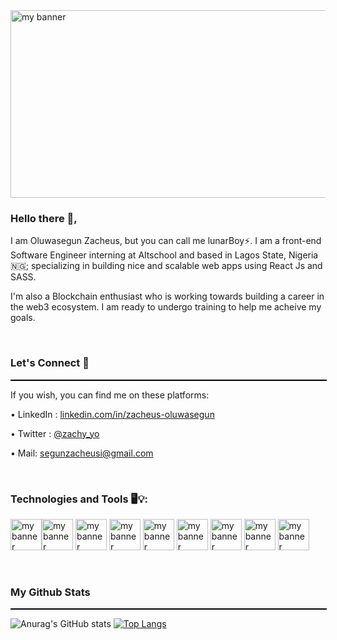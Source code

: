 <!-- -->

<img src="https://user-images.githubusercontent.com/64446063/153527659-0ed6b915-b3ec-4580-bde7-5e416f9c24b9.jpeg" alt="my banner" height="300" width="1100">

### Hello there 👋,
I am Oluwasegun Zacheus, but you can call me lunarBoy:zap:. I am a front-end Software Engineer interning at Altschool and based in Lagos State, Nigeria 🇳🇬; specializing in building nice and scalable web apps using React Js and SASS.

I'm also a Blockchain enthusiast who is working towards building a career in the web3 ecosystem. I am ready to undergo training to help me acheive my goals.

<br />

### Let's Connect 🤝
<hr>
<style>
      hr {
        width: 100%;
        height: 0.1px;
        margin-left: auto;
        margin-right: auto;
        border: 1px solid black;
      }
    </style>
If you wish, you can find me on these platforms:



   •	LinkedIn :  <a href="https://www.linkedin.com/mwlite/in/zacheus-oluwasegun-08890314b" target=”_blank” rel=”noreferrer”>linkedin.com/in/zacheus-oluwasegun</a>

   •	Twitter : <a href="https://twitter.com/zachy_yo?t=ga8UmyuQ-LCCvLS_nWh1sg&s=09" target=”_blank” rel=”noreferrer”>@zachy_yo</a>

   •	Mail: segunzacheusi@gmail.com

<br />

### Technologies and Tools 🖥️💡:


<!--![html](https://user-images.githubusercontent.com/64446063/153522065-986b73bf-51b8-434f-9206-0935e9f54138.png)
![react](https://user-images.githubusercontent.com/64446063/153524023-88e33833-278a-4790-a619-b36ea3ca6708.png)
![sass](https://user-images.githubusercontent.com/64446063/153524026-65759487-3bab-437e-a425-abf8a9a06dde.png)
![bootstrap](https://user-images.githubusercontent.com/64446063/153524029-d13202a6-fe6b-49b5-92e9-639c60be3bad.png)
![git](https://user-images.githubusercontent.com/64446063/153524031-62742242-61ba-460d-8ed4-7439523a4315.png)
![visual-studio-code](https://user-images.githubusercontent.com/64446063/153524032-cbc5be40-dd28-415c-8934-5db1a8779bb9.png)
![python](https://user-images.githubusercontent.com/64446063/153524035-c36c4916-180e-409d-80f5-0774f9bf9c04.png)
![css](https://user-images.githubusercontent.com/64446063/153524036-ccd5e73a-a173-42b7-a7d0-74fbf7312d4a.png)
![javascript](https://user-images.githubusercontent.com/64446063/153524037-72f4207b-5114-4f2f-82c8-059b0ff91cd2.png)
-->


<img src="https://user-images.githubusercontent.com/64446063/153522065-986b73bf-51b8-434f-9206-0935e9f54138.png" alt="my banner" height="50"><img src="https://user-images.githubusercontent.com/64446063/153524036-ccd5e73a-a173-42b7-a7d0-74fbf7312d4a.png" alt="my banner" height="50">
<img src="https://user-images.githubusercontent.com/64446063/153524037-72f4207b-5114-4f2f-82c8-059b0ff91cd2.png" alt="my banner" height="50">
<img src="https://user-images.githubusercontent.com/64446063/153524023-88e33833-278a-4790-a619-b36ea3ca6708.png" alt="my banner" height="50">
<img src="https://user-images.githubusercontent.com/64446063/153524026-65759487-3bab-437e-a425-abf8a9a06dde.png" alt="my banner" height="50">
<img src="https://user-images.githubusercontent.com/64446063/153524029-d13202a6-fe6b-49b5-92e9-639c60be3bad.png" alt="my banner" height="50">
<img src="https://user-images.githubusercontent.com/64446063/153524031-62742242-61ba-460d-8ed4-7439523a4315.png" alt="my banner" height="50">
<img src="https://user-images.githubusercontent.com/64446063/153524032-cbc5be40-dd28-415c-8934-5db1a8779bb9.png" alt="my banner" height="50">
<img src="https://user-images.githubusercontent.com/64446063/153524035-c36c4916-180e-409d-80f5-0774f9bf9c04.png" alt="my banner" height="50">


<br />

### My Github Stats
<hr>

![Anurag's GitHub stats](https://github-readme-stats.vercel.app/api?username=zachyo&theme=radical&show_icons=true)
[![Top Langs](https://github-readme-stats.vercel.app/api/top-langs/?username=zachyo&theme=radical)](https://github.com/anuraghazra/github-readme-stats)



<!--
**zachyo/zachyo** is a ✨ _special_ ✨ repository because its `README.md` (this file) appears on your GitHub profile.

Here are some ideas to get you started:

- 🔭 I’m currently working on ...
- 🌱 I’m currently learning ...
- 👯 I’m looking to collaborate on ...
- 🤔 I’m looking for help with ...
- 💬 Ask me about ...
- 📫 How to reach me: ...
- 😄 Pronouns: ...
- ⚡ Fun fact: ...
- 🤝 Let's Connect ![banner](https://user-images.githubusercontent.com/64446063/153527659-0ed6b915-b3ec-4580-bde7-5e416f9c24b9.jpeg)


-->

